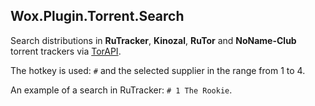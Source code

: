 ## Wox.Plugin.Torrent.Search

Search distributions in **RuTracker**, **Kinozal**, **RuTor** and **NoName-Club** torrent trackers via [TorAPI](https://github.com/Lifailon/TorAPI).

The hotkey is used: `#` and the selected supplier in the range from 1 to 4.

An example of a search in RuTracker: `# 1 The Rookie`.